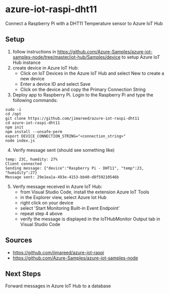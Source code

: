 # azure-iot-raspi-dht11
Connect a Raspberry Pi with a DHT11 Temperature sensor to Azure IoT Hub

## Setup

1. follow instructions in https://github.com/Azure-Samples/azure-iot-samples-node/tree/master/iot-hub/Samples/device to setup Azure IoT Hub instance
2. create device in Azure IoT Hub:
   - Click on IoT Devices in the Azure IoT Hub and select New to create a new device
   - Enter a device ID and select Save
   - Click on the device and copy the Primary Connection String
3. Deploy app to Raspberry Pi. Login to the Raspberry Pi and type the following commands:
```
sudo -i
cd /opt
git clone https://github.com/jimareed/azure-iot-raspi-dht11
cd azure-iot-raspi-dht11
npm init
npm install --unsafe-perm
export DEVICE_CONNECTION_STRING="<connection_string>"
node index.js
```
4. Verify message sent (should see something like)
```
temp: 23C, humdity: 27%
Client connected
Sending message: {"device":"Raspberry Pi - DHT11", "temp":23, "humidity":27}
Message sent: 29e1ea1a-493e-4153-bb40-d8f59210546b
```
5. Verify message received in Azure IoT Hub:
   - from Visual Studio Code, install the extension Azure IoT Tools
   - in the Explorer view, select Azure Iot Hub
   - right click on your device
   - select 'Start Monitoring Built-in Event Endpoint'
   - repeat step 4 above
   - verify the message is displayed in the IoTHubMonitor Output tab in Visual Studio Code

## Sources
- https://github.com/jimareed/azure-iot-raspi
- https://github.com/Azure-Samples/azure-iot-samples-node

## Next Steps
Forward messages in Azure IoT Hub to a database